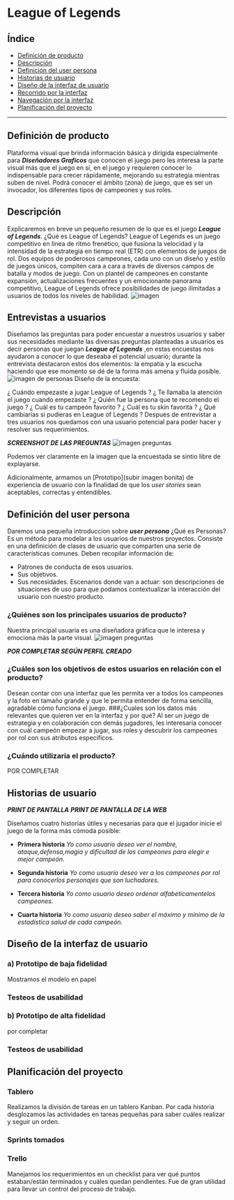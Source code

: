 
# League of Legends 

## Índice
* [Definición de producto](#definición-del-producto)
* [Descripción](#resumen-del-proyecto)
* [Definición del user persona](#definición-del-user-persona)
* [Historias de usuario](#historias-de-usuario)
* [Diseño de la interfaz de usuario](#diseño-de-la-interfaz-de-usuario)
* [Recorrido por la interfaz](#recorrido-por-la-intefaz)
* [Navegación por la interfaz](#navegación-por-la-intefaz)
* [Planificación del proyecto](#planificación-del-proyecto)

***
## Definición de producto

Plataforma visual que brinda información básica y dirigida especialmente para **_Diseñadores Graficos_** que conocen el juego pero les interesa la parte visual más que el juego en si, en el juego y requieren conocer lo indispensable para crecer rápidamente, mejorando su estrategia mientras suben de nivel. Podrá conocer el ámbito (zona) de juego, que es ser un invocador, los diferentes tipos de campeones y sus roles.

## Descripción

Explicaremos en breve un pequeño resumen de lo que es el juego **_League of Legends_**.
¿Qué es League of Legends?
League of Legends es un juego competitivo en línea de ritmo frenético, que fusiona la velocidad y la intensidad de la estrategia en tiempo real (ETR) con elementos de juegos de rol. Dos equipos de poderosos campeones, cada uno con un diseño y estilo de juegos únicos, compiten cara a cara a través de diversos campos de batalla y modos de juego. Con un plantel de campeones en constante expansión, actualizaciones frecuentes y un emocionante panorama competitivo, League of Legends ofrece posibilidades de juego ilimitadas a usuarios de todos los niveles de habilidad.
![imagen](https://lolstatic-a.akamaihd.net/frontpage/apps/prod/LolGameInfo-Harbinger/es_ES/8588e206d560a23f4d6dd0faab1663e13e84e21d/assets/assets/images/get-started/whatislol-intro.jpg)

## Entrevistas a usuarios

Diseñamos las preguntas para poder encuestar a nuestros usuarios y saber sus necesidades mediante las diversas preguntas planteadas a usuarios es decir personas que juegan **_League of Legends_** ,en estas encuestas nos ayudaron a conocer lo que deseaba el potencial usuario; durante la entrevista destacaron estos dos elementos: la empatía y la escucha haciendo que ese momento se dé de la forma más amena y fluida posible.
![imagen de personas](https://www.beeva.com/wp-content/uploads/2015/04/BEEVA-UX-personas-herramienta.jpg)
Diseño de la encuesta:

¿ Cuándo empezaste a jugar League of Legends ?
¿ Te llamaba la atención el juego cuando empezaste ?
¿ Quién fue la persona que te recomendo el juego ?
¿ Cuál es tu campeón favorito ?
¿ Cuál es tu skin favorita ?
¿ Qué cambiarias si pudieras en League of Legends ?
Despues de entrevistar a tres usuarios nos quedamos con una usuario potencial para poder hacer y resolver sus requerimientos.

**_SCREENSHOT DE LAS PREGUNTAS_**
![imagen preguntas](https://drive.google.com/drive/folders/1IoPAkLwNCDTGoXHTEDypxJ7xYEaWw6yw)

Podemos ver claramente en la imagen que la encuestada se sintio libre de explayarse.

Adicionalmente, armamos un [Prototipo](subir imagen bonita) de experiencia de usuario con la finalidad de que los _user stories_ sean aceptables, correctas y entendibles.

## Definición del user persona

Daremos una pequeña introduccion sobre **_user persona_**
¿Qué es Personas?
Es un método para modelar a los usuarios de nuestros proyectos. Consiste en una definición de clases de usuario que comparten una serie de características comunes. Deben recopilar información de:

- Patrones de conducta de esos usuarios.
- Sus objetivos.
- Sus necesidades.
Escenarios donde van a actuar: son descripciones de situaciones de uso para que podamos contextualizar la interacción del usuario con nuestro producto.

### ¿Quiénes son los principales usuarios de producto?
Nuestra principal usuaria es una diseñadora gráfica que le interesa y emociona más la parte visual.
![imagen preguntas](https://drive.google.com/drive/folders/1IoPAkLwNCDTGoXHTEDypxJ7xYEaWw6yw)

 **_POR COMPLETAR SEGÚN PERFIL CREADO_** 
### ¿Cuáles son los objetivos de estos usuarios en relación con el producto?
Desean contar con una interfaz que les permita ver a todos los campeones y la foto en tamaño grande y que le permita entender de forma sencilla, agradable cómo funciona el juego.
###¿Cuales son los datos más relevantes que quieren ver en la interfaz y por qué?
Al ser un juego de estrategia y en colaboración con demás jugadores, les interesaría conocer con cuál campeón empezar a jugar, sus roles y descubrir los campeones por rol con sus atributos específicos. 
### ¿Cuándo utilizaria el producto?
POR COMPLETAR

## Historias de usuario

**_PRINT DE PANTALLA_**
**_PRINT DE PANTALLA DE LA WEB_**

Diseñamos cuatro historias útiles y necesarias para que el jugador inicie el juego de la forma más cómoda posible:

* **Primera historia**
_Yo como usuario deseo ver el nombre, ataque,defensa,magia y dificultad de los campeones para elegir e mejor campeón._
* **Segunda historia**
_Yo como usuario deseo ver a los campeones por rol para conocerlos personajes que son luchadores._

* **Tercera historia**
_Yo como usuario deseo ordenar alfabeticamentelos campeones._

* **Cuarta historia**
_Yo como usuario deseo saber el máximo y mínimo de la estadística salud de cada campeón._
## Diseño de la interfaz de usuario

### **a) Prototipo de baja fidelidad**
Mostramos el modelo en papel

### Testeos de usabilidad
### **b) Prototipo de alta fidelidad**
por completar
### Testeos de usabilidad

## Planificación del proyecto

### Tablero
Realizamos la división de tareas en un tablero Kanban. Por cada historia desglozamos las actividades en tareas pequeñas para saber cuáles realizar y seguir un orden.
### Sprints tomados
### Trello
Manejamos los requerimientos en un checklist para ver qué puntos estaban/están terminados y cuáles quedan pendientes. Fue de gran utilidad para llevar un control del proceso de trabajo.
